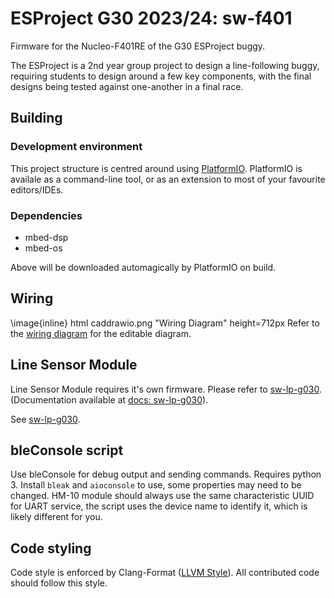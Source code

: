 <!-- @mainpage -->
# ESProject G30 2023/24: sw-f401

Firmware for the Nucleo-F401RE of the G30 ESProject buggy.

The ESProject is a 2nd year group project to design a line-following buggy, requiring
students to design around a few key components, with the final designs being tested against
one-another in a final race.

## Building

### Development environment

This project structure is centred around using [PlatformIO](https://platformio.org). PlatformIO is availale as a command-line tool, or as an extension to most of your favourite editors/IDEs.

### Dependencies

- mbed-dsp
- mbed-os

Above will be downloaded automagically by PlatformIO on build.

## Wiring

\image{inline} html caddrawio.png "Wiring Diagram" height=712px
Refer to the [wiring diagram](https://github.com/embedded-systems-30/wiring-diagram) for the editable diagram.

## Line Sensor Module

Line Sensor Module requires it's own firmware. Please refer to [sw-lp-g030](https://github.com/cinnamondev/sw-lp-g030).
(Documentation available at [docs: sw-lp-g030](https://cinnamondev.github.io/sw-lp-g030)).

See [sw-lp-g030](https://github.com/cinnamondev/sw-lp-g030).

## bleConsole script

Use bleConsole for debug output and sending commands. Requires python 3.
Install `bleak` and `aioconsole` to use, some properties may need to be changed.
HM-10 module should always use the same characteristic UUID for UART service, the script uses the device name to identify it, which is likely different for you.

## Code styling

Code style is enforced by Clang-Format ([LLVM Style](https://llvm.org/docs/CodingStandards.html#header-guard)). All contributed code should follow this style.
